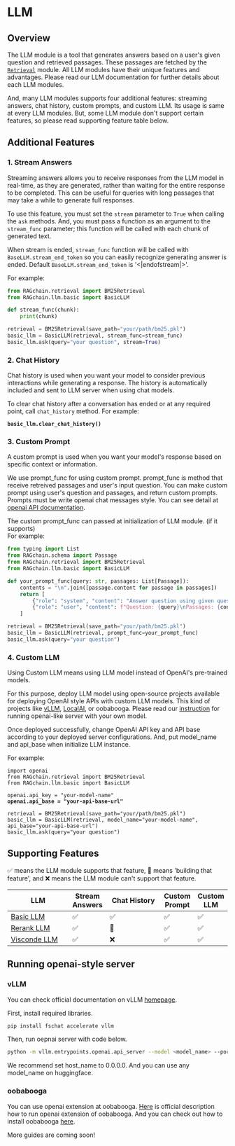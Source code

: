 # LLM

## Overview

The LLM module is a tool that generates answers based on a user's given question and retrieved passages. These passages are fetched by the [`Retrieval`](../retrieval/) module. All LLM modules have their unique features and advantages. Please read our LLM documentation for further details about each LLM modules.&#x20;

And, many LLM modules supports four additional features: streaming answers, chat history, custom prompts, and custom LLM. Its usage is same at every LLM modules. But, some LLM module don't support certain features, so please read supporting feature table below.

## Additional Features

### 1. Stream Answers

Streaming answers allows you to receive responses from the LLM model in real-time, as they are generated, rather than waiting for the entire response to be completed. This can be useful for queries with long passages that may take a while to generate full responses.

To use this feature, you must set the `stream` parameter to `True` when calling the `ask` methods. And, you must pass a function as an argument to the `stream_func` parameter; this function will be called with each chunk of generated text.

When stream is ended, `stream_func` function will be called with `BaseLLM.stream_end_token` so you can easily recognize generating answer is ended. Default `BaseLLM.stream_end_token` is '<|endofstream|>'.

For example:

```python
from RAGchain.retrieval import BM25Retrieval
from RAGchain.llm.basic import BasicLLM

def stream_func(chunk):
    print(chunk)

retrieval = BM25Retrieval(save_path="your/path/bm25.pkl")
basic_llm = BasicLLM(retrieval, stream_func=stream_func)
basic_llm.ask(query="your question", stream=True)
```

### 2. Chat History

Chat history is used when you want your model to consider previous interactions while generating a response. The history is automatically included and sent to LLM server when using chat models.

To clear chat history after a conversation has ended or at any required point, call `chat_history` method. For example:

<pre class="language-python"><code class="lang-python"><strong>basic_llm.clear_chat_history()
</strong></code></pre>

### 3. Custom Prompt

A custom prompt is used when you want your model's response based on specific context or information.

We use prompt\_func for using custom prompt. prompt\_func is method that receive retreived passages and user's input question. You can make custom prompt using user's question and passages, and return custom prompts. Prompts must be write openai chat messages style. You can see detail at [openai API documentation](https://platform.openai.com/docs/api-reference/chat/create).

The custom prompt\_func can passed at initialization of LLM module. (if it supports)\
For example:

```python
from typing import List
from RAGchain.schema import Passage
from RAGchain.retrieval import BM25Retrieval
from RAGchain.llm.basic import BasicLLM

def your_prompt_func(query: str, passages: List[Passage]):
    contents = "\n".join([passage.content for passage in passages])
    return [
        {"role": "system", "content": "Answer question using given question"},
        {"role": "user", "content": f"Question: {query}\nPassages: {contents}"}
    ]

retrieval = BM25Retrieval(save_path="your/path/bm25.pkl")
basic_llm = BasicLLM(retrieval, prompt_func=your_prompt_func)
basic_llm.ask(query="your question")
```

### **4. Custom LLM**

Using Custom LLM means using LLM model instead of OpenAI's pre-trained models.

For this purpose, deploy LLM model using open-source projects available for deploying OpenAI style APIs with custom LLM models. This kind of projects like [vLLM](https://vllm.ai/), [LocalAI](https://github.com/go-skynet/LocalAI), or oobabooga. Please read our [instruction](./#running-openai-style-server) for running openai-like server with your own model.

Once deployed successfully, change OpenAI API key and API base according to your deployed server configurations. And, put model\_name and api\_base when initialize LLM instance.

For example:

<pre class="language-python"><code class="lang-python">import openai
from RAGchain.retrieval import BM25Retrieval
from RAGchain.llm.basic import BasicLLM

openai.api_key = "your-model-name"
<strong>openai.api_base = "your-api-base-url"
</strong>
retrieval = BM25Retrieval(save_path="your/path/bm25.pkl")
basic_llm = BasicLLM(retrieval, model_name="your-model-name", api_base="your-api-base-url")
basic_llm.ask(query="your question")
</code></pre>

## Supporting Features&#x20;

✅ means the LLM module supports that feature, 🚧 means 'building that feature', and ❌ means the LLM module can't support that feature.&#x20;

<table><thead><tr><th width="156">LLM</th><th>Stream Answers</th><th width="138">Chat History</th><th>Custom Prompt</th><th>Custom LLM</th></tr></thead><tbody><tr><td><a href="basic-llm.md">Basic LLM</a></td><td>✅</td><td>✅</td><td>✅</td><td>✅</td></tr><tr><td><a href="rerank-llm.md">Rerank LLM</a></td><td>✅</td><td>🚧</td><td>✅</td><td>✅</td></tr><tr><td><a href="visconde-llm.md">Visconde LLM</a></td><td>✅</td><td>❌</td><td>✅</td><td>✅</td></tr></tbody></table>

## Running openai-style server

### vLLM

You can check official documentation on vLLM [homepage](https://vllm.ai).

First, install required libraries.

```bash
pip install fschat accelerate vllm
```

Then, run oepnai server with code below.

```bash
python -m vllm.entrypoints.openai.api_server --model <model_name> --port <port_number> --host <host_name>
```

We recommend set host\_name to 0.0.0.0. And you can use any model\_name on huggingface.

### oobabooga

You can use openai extension at oobabooga. [Here](https://github.com/oobabooga/text-generation-webui/tree/main/extensions/openai) is official description how to run openai extension of oobabooga. And you can check out how to install oobabooga [here](https://github.com/oobabooga/text-generation-webui).

More guides are coming soon!
